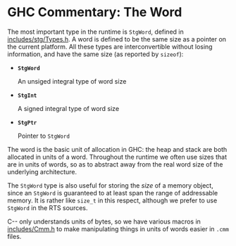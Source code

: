 # GHC Commentary: The Word


The most important type in the runtime is `StgWord`, defined in [includes/stg/Types.h](/ghc/ghc/tree/master/ghc/includes/stg/Types.h).  A word is defined to be the same size as a pointer on the current platform.  All these types are interconvertible without losing information, and have the same size (as reported by `sizeof`):

- **`StgWord`**

  An unsiged integral type of word size

- **`StgInt`**

  A signed integral type of word size

- **`StgPtr`**

  Pointer to `StgWord`


The word is the basic unit of allocation in GHC: the heap and stack are both allocated in units of a word.  Throughout the runtime we often use sizes that are in units of words, so as to abstract away from the real word size of the underlying architecture.


The `StgWord` type is also useful for storing the *size* of a memory object, since an `StgWord` is guaranteed to at least span the range of addressable memory. It is rather like `size_t` in this respect, although we prefer to use `StgWord` in the RTS sources.


C-- only understands units of bytes, so we have various macros in [includes/Cmm.h](/ghc/ghc/tree/master/ghc/includes/Cmm.h) to make manipulating things in units of words easier in `.cmm` files.
